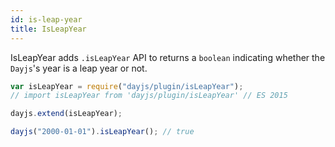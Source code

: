```yaml
---
id: is-leap-year
title: IsLeapYear
---
```


IsLeapYear adds `.isLeapYear` API to returns a `boolean` indicating whether the `Dayjs`'s year is a leap year or not.

```javascript
var isLeapYear = require("dayjs/plugin/isLeapYear");
// import isLeapYear from 'dayjs/plugin/isLeapYear' // ES 2015

dayjs.extend(isLeapYear);

dayjs("2000-01-01").isLeapYear(); // true
```
